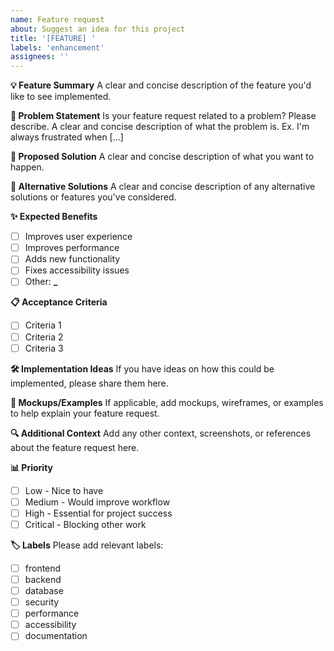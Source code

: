 ```yaml
---
name: Feature request
about: Suggest an idea for this project
title: '[FEATURE] '
labels: 'enhancement'
assignees: ''
---
```


**💡 Feature Summary**
A clear and concise description of the feature you'd like to see implemented.

**🎯 Problem Statement**
Is your feature request related to a problem? Please describe.
A clear and concise description of what the problem is. Ex. I'm always frustrated when [...]

**💭 Proposed Solution**
A clear and concise description of what you want to happen.

**🔄 Alternative Solutions**
A clear and concise description of any alternative solutions or features you've considered.

**✨ Expected Benefits**

- [ ] Improves user experience
- [ ] Improves performance
- [ ] Adds new functionality
- [ ] Fixes accessibility issues
- [ ] Other: **\_**

**📋 Acceptance Criteria**

- [ ] Criteria 1
- [ ] Criteria 2
- [ ] Criteria 3

**🛠️ Implementation Ideas**
If you have ideas on how this could be implemented, please share them here.

**📸 Mockups/Examples**
If applicable, add mockups, wireframes, or examples to help explain your feature request.

**🔍 Additional Context**
Add any other context, screenshots, or references about the feature request here.

**📊 Priority**

- [ ] Low - Nice to have
- [ ] Medium - Would improve workflow
- [ ] High - Essential for project success
- [ ] Critical - Blocking other work

**🏷️ Labels**
Please add relevant labels:

- [ ] frontend
- [ ] backend
- [ ] database
- [ ] security
- [ ] performance
- [ ] accessibility
- [ ] documentation
